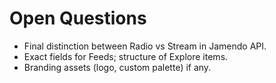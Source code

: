# Open Questions
- Final distinction between Radio vs Stream in Jamendo API.
- Exact fields for Feeds; structure of Explore items.
- Branding assets (logo, custom palette) if any.
